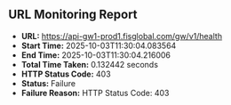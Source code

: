 ## URL Monitoring Report

- **URL:** https://api-gw1-prod1.fisglobal.com/gw/v1/health
- **Start Time:** 2025-10-03T11:30:04.083564
- **End Time:** 2025-10-03T11:30:04.216006
- **Total Time Taken:** 0.132442 seconds
- **HTTP Status Code:** 403
- **Status:** Failure
- **Failure Reason:** HTTP Status Code: 403
